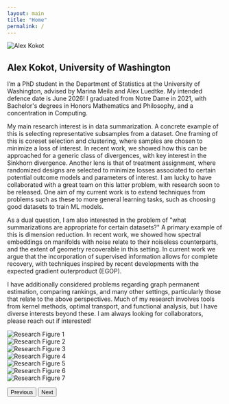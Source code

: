 ```yaml
---
layout: main
title: "Home"
permalink: /
---
```


<!-- Simple inline intro -->
<div class="intro-inline">
  <img 
    src="{{ site.baseurl }}/assets/images/alex_kokot.jpg" 
    alt="Alex Kokot" 
    class="intro-img"
  />
  <div class="intro-text">
    <h2>Alex Kokot, University of Washington</h2>
    <p>
      I’m a PhD student in the Department of Statistics at the University of Washington, advised by Marina Meila and Alex Luedtke. My intended defence date is June 2026! I graduated from Notre Dame in 2021, with Bachelor's degrees in Honors Mathematics and Philosophy, and a concentration in Computing. 
    </p>
    <p>
      My main research interest is in data summarization. A concrete example of this is selecting representative subsamples from a dataset. One framing of this is coreset selection and clustering, where samples are chosen to minimize a loss of interest. In recent work, we showed how this can be approached for a generic class of divergences, with key interest in the Sinkhorn divergence. Another lens is that of treatment assignment,
      where randomized designs are selected to minimize losses associated to certain potential outcome
      models and parameters of interest. I am lucky to have collaborated with a great team on this latter problem, with research soon to be released. One aim of my current work is to extend techniques from problems such as these to more general learning tasks, such as choosing good datasets to train ML models.  
    </p>
    <p>
      As a dual question, I am also interested in the problem of "what summarizations are appropriate for certain datasets?" A primary example of this is dimension reduction. In recent work, we showed how spectral embeddings on manifolds with noise relate to their noiseless counterparts, and the extent of geometry recoverable in this setting. In current work we argue that the incorporation of supervised information allows for complete recovery, with techniques inspired by recent developments with the expected gradient outerproduct (EGOP).  
    </p>
    <p>
      I have additionally considered problems regarding graph permanent estimation, comparing rankings, and many other settings, particularly those that relate to the above perspectives. Much of my research involves tools from kernel methods, optimal transport, and functional analysis, but I have diverse interests beyond these. I am always looking for collaborators, please reach out if interested!
    </p>
  </div>
</div>

<!-- Carousel component (Bootstrap) -->
<div id="researchCarousel" class="carousel slide mb-4" data-bs-ride="carousel">
  <!-- Slides -->
  <div class="carousel-inner">
    <div class="carousel-item active" data-caption="Treemap of a Sinkhorn coreset from MNIST data https://arxiv.org/abs/2504.20194">
      <img src="{{ site.baseurl }}/assets/images/mnist_treemap.png"
           class="d-block w-100"
           alt="Research Figure 1">
    </div>
    <div class="carousel-item" data-caption="Geometric visualization of a Sinkhorn coreset from MNIST data https://arxiv.org/abs/2504.20194">
      <img src="{{ site.baseurl }}/assets/images/mnist_scatter_categorical.png"
           class="d-block w-100"
           alt="Research Figure 2">
    </div>
    <div class="carousel-item" data-caption="Sinkhorn coresets from a Gaussian mixture https://arxiv.org/abs/2504.20194">
      <img src="{{ site.baseurl }}/assets/images/gauss_grid_wide.png"
           class="d-block w-100"
           alt="Research Figure 3">
    </div>
    <div class="carousel-item" data-caption="A comparison of the induced and Sasaki metrics, to appear in ICML">
      <img src="{{ site.baseurl }}/assets/images/sasaki.png"
           class="d-block w-100"
           alt="Research Figure 4">
    </div>
    <div class="carousel-item" data-caption="A comparison of Laplacian eigenfunctions between a clean and noisy manifold, to appear in ICML">
      <img src="{{ site.baseurl }}/assets/images/clean_vs_noisy.png"
           class="d-block w-100"
           alt="Research Figure 5">
    </div>
    <div class="carousel-item" data-caption="Neighborhoods produced by AGOP Descent, coming research">
      <img src="{{ site.baseurl }}/assets/images/Mandrill_Localizations_2.png"
           class="d-block w-100"
           alt="Research Figure 6">
    </div>
    <div class="carousel-item" data-caption="AGOP Descent performed on a toy dataset, coming research">
      <img src="{{ site.baseurl }}/assets/images/AGOP_descent-1.png"
           class="d-block w-100"
           alt="Research Figure 7">
    </div>
  </div>

  <!-- Navigation controls (previous/next arrows) -->
  <button class="carousel-control-prev" type="button"
          data-bs-target="#researchCarousel" data-bs-slide="prev">
    <span class="carousel-control-prev-icon" aria-hidden="true"></span>
    <span class="visually-hidden">Previous</span>
  </button>
  <button class="carousel-control-next" type="button"
          data-bs-target="#researchCarousel" data-bs-slide="next">
    <span class="carousel-control-next-icon" aria-hidden="true"></span>
    <span class="visually-hidden">Next</span>
  </button>
</div>

<!-- Caption below the frame -->
<div id="carouselCaption" class="text-center text-dark mt-2"></div>

<!-- Caption initialization script -->
<script>
  document.addEventListener('DOMContentLoaded', function() {
    const carousel = document.getElementById('researchCarousel');
    const caption = document.getElementById('carouselCaption');

    function updateCaption() {
      const active = carousel.querySelector('.carousel-item.active');
      caption.textContent = active.getAttribute('data-caption') || '';
    }

    carousel.addEventListener('slid.bs.carousel', updateCaption);
    updateCaption();
  });
</script>
